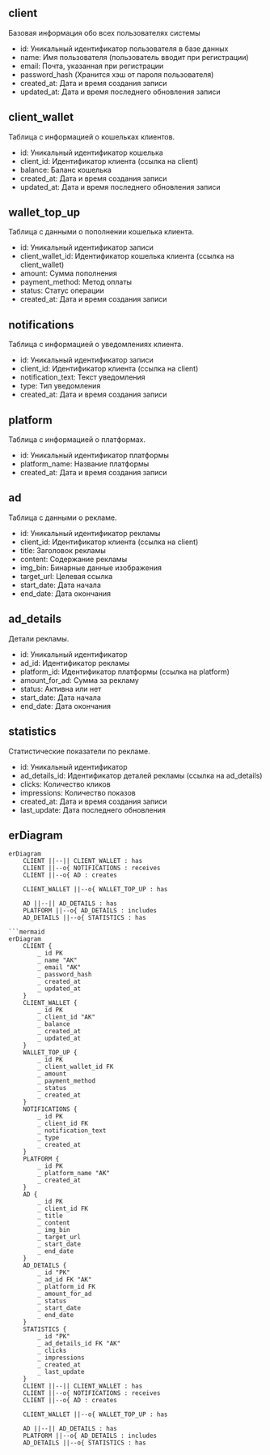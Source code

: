 ## client ##
Базовая информация обо всех пользователях системы 

* id: Уникальный идентификатор пользователя в базе данных
* name: Имя пользователя (пользователь вводит при регистрации)
* email: Почта, указанная при регистрации
* password_hash (Хранится хэш от пароля пользователя)
* created_at: Дата и время создания записи
* updated_at: Дата и время последнего обновления записи

## client_wallet ##
Таблица с информацией о кошельках клиентов.

* id: Уникальный идентификатор кошелька
* client_id: Идентификатор клиента (ссылка на client)
* balance: Баланс кошелька
* created_at: Дата и время создания записи
* updated_at: Дата и время последнего обновления записи

## wallet_top_up ##
Таблица с данными о пополнении кошелька клиента.

* id: Уникальный идентификатор записи
* client_wallet_id: Идентификатор кошелька клиента (ссылка на client_wallet)
* amount: Сумма пополнения
* payment_method: Метод оплаты
* status: Статус операции
* created_at: Дата и время создания записи

## notifications ##
Таблица с информацией о уведомлениях клиента.

* id: Уникальный идентификатор записи
* client_id: Идентификатор клиента (ссылка на client)
* notification_text: Текст уведомления
* type: Тип уведомления
* created_at: Дата и время создания записи

## platform ##
Таблица с информацией о платформах.

* id: Уникальный идентификатор платформы
* platform_name: Название платформы
* created_at: Дата и время создания записи

## ad ##
Таблица с данными о рекламе.

* id: Уникальный идентификатор рекламы
* client_id: Идентификатор клиента (ссылка на client)
* title: Заголовок рекламы
* content: Содержание рекламы
* img_bin: Бинарные данные изображения
* target_url: Целевая ссылка
* start_date: Дата начала
* end_date: Дата окончания

## ad_details ##
Детали рекламы.

* id: Уникальный идентификатор
* ad_id: Идентификатор рекламы
* platform_id: Идентификатор платформы (ссылка на platform)
* amount_for_ad: Сумма за рекламу
* status: Активна или нет
* start_date: Дата начала
* end_date: Дата окончания

## statistics ##
Статистические показатели по рекламе.

* id: Уникальный идентификатор
* ad_details_id: Идентификатор деталей рекламы (ссылка на ad_details)
* clicks: Количество кликов
* impressions: Количество показов
* created_at: Дата и время создания записи
* last_update: Дата последнего обновления

## erDiagram ##

```mermaid
erDiagram
    CLIENT ||--|| CLIENT_WALLET : has
    CLIENT ||--o{ NOTIFICATIONS : receives
    CLIENT ||--o{ AD : creates
    
    CLIENT_WALLET ||--o{ WALLET_TOP_UP : has
    
    AD ||--|| AD_DETAILS : has
    PLATFORM ||--o{ AD_DETAILS : includes
    AD_DETAILS ||--o{ STATISTICS : has
    
```mermaid
erDiagram
    CLIENT {
        _ id PK
        _ name "AK"
        _ email "AK"
        _ password_hash
        _ created_at
        _ updated_at
    }
    CLIENT_WALLET {
        _ id PK
        _ client_id "AK" 
        _ balance
        _ created_at
        _ updated_at
    }
    WALLET_TOP_UP {
        _ id PK
        _ client_wallet_id FK
        _ amount
        _ payment_method
        _ status
        _ created_at
    }
    NOTIFICATIONS {
        _ id PK
        _ client_id FK
        _ notification_text
        _ type
        _ created_at
    }
    PLATFORM {
        _ id PK
        _ platform_name "AK" 
        _ created_at
    }
    AD {
        _ id PK
        _ client_id FK
        _ title
        _ content
        _ img_bin
        _ target_url
        _ start_date
        _ end_date
    }
    AD_DETAILS {
        _ id "PK"
        _ ad_id FK "AK"
        _ platform_id FK
        _ amount_for_ad
        _ status
        _ start_date
        _ end_date
    }
    STATISTICS {
        _ id "PK"
        _ ad_details_id FK "AK" 
        _ clicks
        _ impressions
        _ created_at
        _ last_update
    }
    CLIENT ||--|| CLIENT_WALLET : has
    CLIENT ||--o{ NOTIFICATIONS : receives
    CLIENT ||--o{ AD : creates
    
    CLIENT_WALLET ||--o{ WALLET_TOP_UP : has
    
    AD ||--|| AD_DETAILS : has
    PLATFORM ||--o{ AD_DETAILS : includes
    AD_DETAILS ||--o{ STATISTICS : has
    
    

